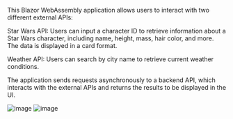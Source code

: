 This Blazor WebAssembly application allows users to interact with two different external APIs:

Star Wars API: Users can input a character ID to retrieve information about a Star Wars character, including name, height, mass, hair color, and more. The data is displayed in a card format.

Weather API: Users can search by city name to retrieve current weather conditions.

The application sends requests asynchronously to a backend API, which interacts with the external APIs and returns the results to be displayed in the UI.

![image](https://github.com/user-attachments/assets/22fd222c-97f9-4342-a600-040666f5b509)
![image](https://github.com/user-attachments/assets/3a15bb38-830a-4608-bd92-c5389ed16ee2)
